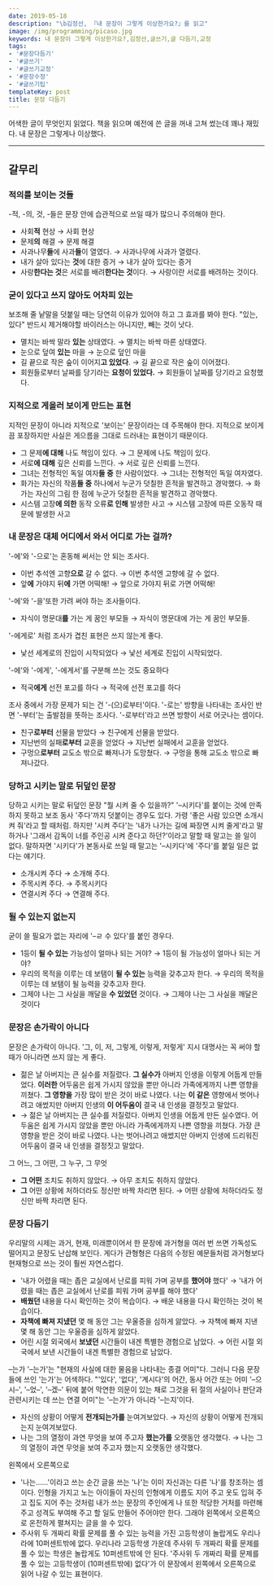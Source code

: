 ```yaml
---
date: 2019-05-18
description: "\b김정선, 『내 문장이 그렇게 이상한가요?』를 읽고"
image: /img/programming/picaso.jpg
keywords: 내 문장이 그렇게 이상한가요?,김정선,글쓰기,글 다듬기,교정
tags:
- '#문장다듬기'
- '#글쓰기'
- '#글쓰기교정'
- '#문장수정'
- '#글쓰기팁'
templateKey: post
title: 문장 다듬기
---
```


어색한 글이 무엇인지 읽었다. 책을 읽으며 예전에 쓴 글을 꺼내 고쳐 썼는데 꽤나 재밌다. 내 문장은 그렇게나 이상했다.


---

##  갈무리

### 적의를 보이는 것들

-적, -의, 것, -들은 문장 안에 습관적으로 쓰일 때가 많으니 주의해야 한다.

- 사회**적** 현상 → 사회 현상
- 문제**의** 해결 → 문제 해결
- 사과나무**들**에 사과**들**이 열였다. → 사과나무에 사과가 열렸다.
- 내가 살아 있다는 **것**에 대한 증거 → 내가 살아 있다는 증거
- 사랑**한다는 것**은 서로를 배려**한다는 것**이다. →  사랑이란 서로를 배려하는 것이다.

### 굳이 있다고 쓰지 않아도 어차피 있는

보조해 줄 낱말을 덧붙일 때는 당연히 이유가 있어야 하고 그 효과를 봐야 한다.  "있는, 있다" 반드시 제거해야할 바이러스는 아니지만, 빼는 것이 낫다.

- 멸치는 바싹 말라 **있는** 상태였다. → 멸치는 바싹 마른 상태였다.
- 눈으로 덮여 **있는** 마을 → 눈으로 덮인 마을
- 길 끝으로 작은 숲이 이어지**고 있었다**. → 길 끝으로 작은 숲이 이어졌다.
- 회원들로부터 날짜를 당기라는 **요청이 있었다.** → 회원들이 날짜를 당기라고 요청했다.

### 지적으로 게을러 보이게 만드는 표현

지적인 문장이 아니라 지적으로 '보이는' 문장이라는 데 주목해야 한다. 지적으로 보이게끔 포장하지만 사실은 게으름을 그대로 드러내는 표현이기 때문이다.

- 그 문제**에 대해** 나도 책임이 있다. → 그 문제에 나도 책임이 있다.
- 서로**에 대해** 깊은 신뢰를 느낀다. → 서로 깊은 신뢰를 느낀다.
- 그녀는 전형적인 독일 여자**들 중** 한 사람이었다. → 그녀는 전형적인 독일 여자였다.
- 화가는 자신의 작품**들 중** 하나에서 누군가 덧칠한 흔적을 발견하고 경악했다. → 화가는 자신의 그림 한 점에 누군가 덧칠한 흔적을 발견하고 경악했다.
- 시스템 고장**에 의한** 동작 오류**로 인해** 발생한 사고 → 시스템 고장에 따른 오동작 때문에 발생한 사고

### 내 문장은 대체 어디에서 와서 어디로 가는 걸까?

'-에'와 '-으로'는 혼동해 써서는 안 되는 조사다. 

- 이번 추석엔 고향**으로** 갈 수 없다. → 이번 추석엔 고향에 갈 수 없다.
- 앞**에** 가야지 뒤**에** 가면 어떡해! → 앞으로 가야지 뒤로 가면 어떡해!

'-에'와 '-을'또한 가려 써야 하는 조사들이다.

- 자식이 명문대**를** 가는 게 꿈인 부모들 → 자식이 명문대에 가는 게 꿈인 부모들.

'-에게로' 처럼 조사가 겹친 표현은 쓰지 않는게 좋다.

- 낯선 세계로의 진입이 시작되었다 → 낯선 세계로 진입이 시작되었다.

'-에'와 '-에게', '-에게서'를 구분해 쓰는 것도 중요하다

- 적국**에게** 선전 포고를 하다 → 적국에 선전 포고를 하다

조사 중에서 가장 문제가 되는 건 '-(으)로부터'이다. '-로는' 방향을 나타내는 조사인 반면 '-부터'는 출발점을 뜻하는 조사다. '-로부터'라고 쓰면 방향이 서로 어긋나는 셈이다.

- 친구**로부터** 선물을 받았다 → 친구에게 선물을 받았다.
- 지난번의 실패**로부터** 교훈을 얻었다 → 지난번 실패에서 교훈을 얻었다.
- 구멍으**로부터** 교도소 밖으로 빠져나가 도망쳤다. → 구멍을 통해 교도소 밖으로 빠져나갔다.

### 당하고 시키는 말로 뒤덮인 문장

당하고 시키는 말로 뒤덮인 문장 "뭘 시켜 줄 수 있을까?" '–시키다'를 붙이는 것에 만족하지 못하고 보조 동사 '주다'까지 덧붙이는 경우도 있다. 가령 '좋은 사람 있으면 소개시켜 줘'라고 할 때처럼. 하지만 '시켜 주다'는 '내가 나가는 길에 짜장면 시켜 줄게'라고 말하거나 '그래서 감독이 너를 주인공 시켜 준다고 하던?'이라고 말할 때 말고는 쓸 일이 없다. 말하자면 '시키다'가 본동사로 쓰일 때 말고는 '–시키다'에 '주다'를 붙일 일은 없다는 얘기다.

- 소개시켜 주다 → 소개해 주다.
- 주목시켜 주다. → 주목시키다
- 연결시켜 주다 → 연결해 주다.

### 될 수 있는지 없는지

굳이 쓸 필요가 없는 자리에 '–ㄹ 수 있다'를 붙인 경우다.

- 1등이 **될 수 있는** 가능성이 얼마나 되는 거야? → 1등이 될 가능성이 얼마나 되는 거야?
- 우리의 목적을 이루는 데 보탬이 **될 수 있는** 능력을 갖추고자 한다.  → 우리의 목적을 이루는 데 보탬이 될 능력을 갖추고자 한다.
- 그제야 나는 그 사실을 깨달을 **수 있었던** 것이다. → 그제야 나는 그 사실을 깨달은 것이다

### 문장은 손가락이 아니다

문장은 손가락이 아니다. '그, 이, 저, 그렇게, 이렇게, 저렇게' 지시 대명사는 꼭 써야 할 때가 아니라면 쓰지 않는 게 좋다. 

- 젊은 날 아버지는 큰 실수를 저질렀다. **그 실수가** 아버지 인생을 이렇게 어둡게 만들었다. **이러한** 어두움은 쉽게 가시지 않았을 뿐만 아니라 가족에게까지 나쁜 영향을 끼쳤다. **그 영향을** 가장 많이 받은 것이 바로 나였다. 나는 **이 같은** 영향에서 벗어나려고 애썼지만 아버지 인생의 **이 어두움이** 결국 내 인생을 결정짓고 말았다.  
- → 젊은 날 아버지는 큰 실수를 저질렀다. 아버지 인생을 어둡게 만든 실수였다. 어두움은 쉽게 가시지 않았을 뿐만 아니라 가족에게까지 나쁜 영향을 끼쳤다. 가장 큰 영향을 받은 것이 바로 나였다. 나는 벗어나려고 애썼지만 아버지 인생에 드리워진 어두움이 결국 내 인생을 결정짓고 말았다.

그 어느, 그 어떤, 그 누구, 그 무엇 

- **그 어떤** 조치도 취하지 않았다. → 아무 조치도 취하지 않았다.
- **그** 어떤 상황에 처하더라도 정신만 바짝 차리면 된다. → 어떤 상황에 처하더라도 정신만 바짝 차리면 된다.

### 문장 다듬기

우리말의 시제는 과거, 현재, 미래뿐이어서 한 문장에 과거형을 여러 번 쓰면 가독성도 떨어지고 문장도 난삽해 보인다. 게다가 관형형은 다음의 수정된 예문들처럼 과거형보다 현재형으로 쓰는 것이 훨씬 자연스럽다.

- '내가 어렸을 때는 좁은 교실에서 난로를 피워 가며 공부를 **했어야** 했다'  → '내가 어렸을 때는 좁은 교실에서 난로를 피워 가며 공부를 해야 했다'
- **배웠던** 내용을 다시 확인하는 것이 복습이다. → 배운 내용을 다시 확인하는 것이 복습이다.
- **자책에 빠져 지냈던** 몇 해 동안 그는 우울증을 심하게 앓았다. → 자책에 빠져 지낸 몇 해 동안 그는 우울증을 심하게 앓았다.
- 어린 시절 외국에서 **보냈던** 시간들이 내겐 특별한 경험으로 남았다. → 어린 시절 외국에서 보낸 시간들이 내겐 특별한 경험으로 남았다.

–는가 '–는가'는 "현재의 사실에 대한 물음을 나타내는 종결 어미"다. 그러니 다음 문장들에 쓰인 '는가'는 어색하다. "'있다', '없다', '계시다'의 어간, 동사 어간 또는 어미 '–으시–', '–었–', '–겠–' 뒤에 붙어 막연한 의문이 있는 채로 그것을 뒤 절의 사실이나 판단과 관련시키는 데 쓰는 연결 어미"는 '–는가'가 아니라 '–는지'이다.

- 자신의 상황이 어떻게 **전개되는가를** 눈여겨보았다.  → 자신의 상황이 어떻게 전개되는지 눈여겨보았다.
- 나는 그의 열정이 과연 무엇을 보여 주고자 **했는가를** 오랫동안 생각했다. → 나는 그의 열정이 과연 무엇을 보여 주고자 했는지 오랫동안 생각했다.

왼쪽에서 오른쪽으로

- '나는……'이라고 쓰는 순간 글을 쓰는 '나'는 이미 자신과는 다른 '나'를 창조하는 셈이다. 인형을 가지고 노는 아이들이 자신의 인형에게 이름도 지어 주고 옷도 입혀 주고 집도 지어 주는 것처럼 내가 쓰는 문장의 주인에게 나 또한 적당한 거처를 마련해 주고 성격도 부여해 주고 할 일도 만들어 주어야만 한다. 그래야 왼쪽에서 오른쪽으로 온전하게 펼쳐지는 글을 쓸 수 있다.
- 주사위 두 개짜리 확률 문제를 풀 수 있는 능력을 가진 고등학생이 놀랍게도 우리나라에 10퍼센트밖에 없다. 우리나라 고등학생 가운데 주사위 두 개짜리 확률 문제를 풀 수 있는 학생은 놀랍게도 10퍼센트밖에 안 된다. '주사위 두 개짜리 확률 문제를 풀 수 있는 고등학생이 (10퍼센트밖에) 없다'가 이 문장에서 왼쪽에서 오른쪽으로 읽어 나갈 수 있는 표현이다.